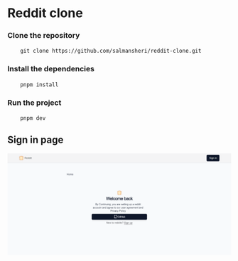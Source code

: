 # Reddit clone 


### Clone the repository 
```command 
    git clone https://github.com/salmansheri/reddit-clone.git

```

### Install the dependencies 
```command
    pnpm install 

```

### Run the project 

```command
    pnpm dev

```

## Sign in page 

![Alt text](images/signin.png)